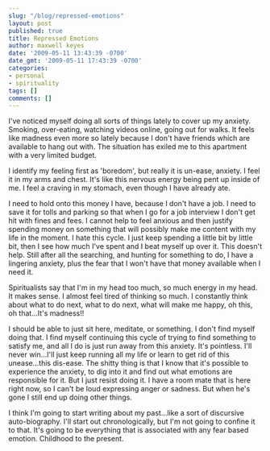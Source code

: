 ```yaml
---
slug: "/blog/repressed-emotions"
layout: post
published: true
title: Repressed Emotions
author: maxwell keyes
date: '2009-05-11 13:43:39 -0700'
date_gmt: '2009-05-11 17:43:39 -0700'
categories:
- personal
- spirituality
tags: []
comments: []
---
```


I've noticed myself doing all sorts of things lately to cover up my anxiety.
Smoking, over-eating, watching videos online, going out for walks. It feels like
madness even more so lately because I don't have friends which are available to
hang out with. The situation has exiled me to this apartment with a very limited
budget.

I identify my feeling first as 'boredom', but really it is un-ease, anxiety. I
feel it in my arms and chest. It's like this nervous energy being pent up inside
of me. I feel a craving in my stomach, even though I have already ate.

I need to hold onto this money I have, because I don't have a job. I need to
save it for tolls and parking so that when I go for a job interview I don't get
hit with fines and fees. I cannot help to feel anxious and then justify spending
money on something that will possibly make me content with my life in the
moment. I hate this cycle. I just keep spending a little bit by little bit, then
I see how much I've spent and I beat myself up over it. This doesn't help. Still
after all the searching, and hunting for something to do, I have a lingering
anxiety, plus the fear that I won't have that money available when I need it.

Spiritualists say that I'm in my head too much, so much energy in my head. It
makes sense. I almost feel tired of thinking so much. I constantly think about
what to do next, what to do next, what will make me happy, oh this, oh
that...It's madness!!

I should be able to just sit here, meditate, or something. I don't find myself
doing that. I find myself continuing this cycle of trying to find something to
satisfy me, and all I do is just run away from this anxiety. It's pointless.
I'll never win...I'll just keep running all my life or learn to get rid of this
unease...this dis-ease. The shitty thing is that I know that it's possible to
experience the anxiety, to dig into it and find out what emotions are
responsible for it. But I just resist doing it. I have a room mate that is here
right now, so I can't be loud expressing anger or sadness. But when he's gone I
still end up doing other things.

I think I'm going to start writing about my past...like a sort of discursive
auto-biography. I'll start out chronologically, but I'm not going to confine it
to that. It's going to be everything that is associated with any fear based
emotion. Childhood to the present.

